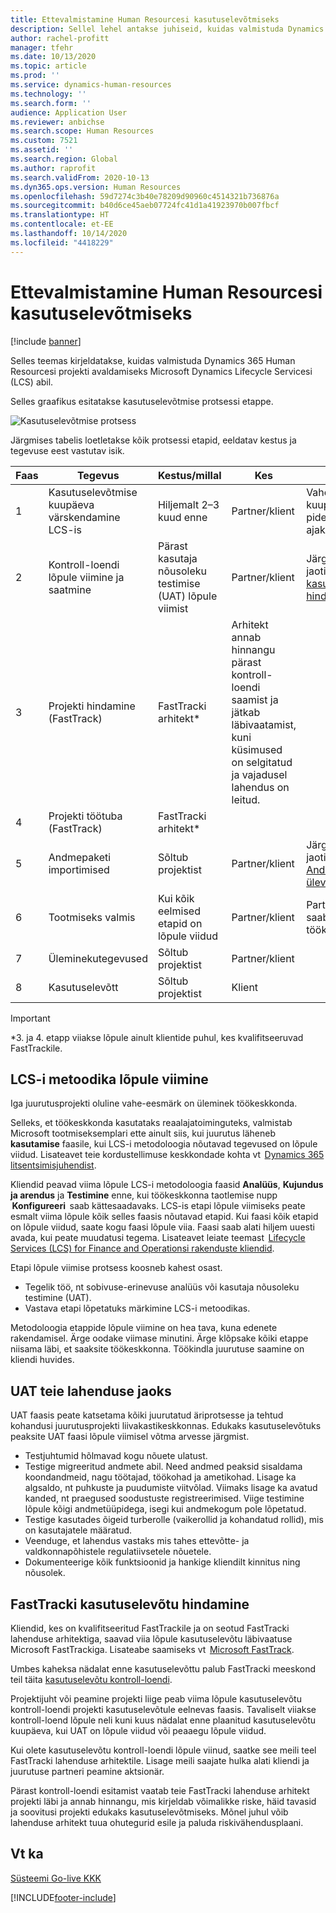 ```yaml
---
title: Ettevalmistamine Human Resourcesi kasutuselevõtmiseks
description: Sellel lehel antakse juhiseid, kuidas valmistuda Dynamics 365 Human Resourcesi kasutuselevõtmiseks.
author: rachel-profitt
manager: tfehr
ms.date: 10/13/2020
ms.topic: article
ms.prod: ''
ms.service: dynamics-human-resources
ms.technology: ''
ms.search.form: ''
audience: Application User
ms.reviewer: anbichse
ms.search.scope: Human Resources
ms.custom: 7521
ms.assetid: ''
ms.search.region: Global
ms.author: raprofit
ms.search.validFrom: 2020-10-13
ms.dyn365.ops.version: Human Resources
ms.openlocfilehash: 59d7274c3b40e78209d90960c4514321b736876a
ms.sourcegitcommit: b40d6ce45aeb07724fc41d1a41923970b007fbcf
ms.translationtype: HT
ms.contentlocale: et-EE
ms.lasthandoff: 10/14/2020
ms.locfileid: "4418229"
---
```

# <a name="prepare-for-human-resources-go-live"></a>Ettevalmistamine Human Resourcesi kasutuselevõtmiseks

[!include [banner](../includes/banner.md)]

Selles teemas kirjeldatakse, kuidas valmistuda Dynamics 365 Human Resourcesi projekti avaldamiseks Microsoft Dynamics Lifecycle Servicesi (LCS) abil. 

Selles graafikus esitatakse kasutuselevõtmise protsessi etappe. 

![Kasutuselevõtmise protsess](./media/hr-admin-go-live-prepare-process.png)

Järgmises tabelis loetletakse kõik protsessi etapid, eeldatav kestus ja tegevuse eest vastutav isik.

| Faas | Tegevus | Kestus/millal | Kes | Märkmed |
| --- | --- | --- | --- |--- |
| 1 | Kasutuselevõtmise kuupäeva värskendamine LCS-is | Hiljemalt 2–3 kuud enne | Partner/klient | Vahe-eesmärkide kuupäevi tuleks pidevalt ajakohastada. |
| 2 | Kontroll-loendi lõpule viimine ja saatmine | Pärast kasutaja nõusoleku testimise (UAT) lõpule viimist | Partner/klient | Järgige juhiseid jaotises [FastTracki kasutuselevõtmise hindamine](hr-admin-go-live-prepare.md#fasttrack-go-live-assessment). |
| 3 | Projekti hindamine (FastTrack) | FastTracki arhitekt* | Arhitekt annab hinnangu pärast kontroll-loendi saamist ja jätkab läbivaatamist, kuni küsimused on selgitatud ja vajadusel lahendus on leitud. |
| 4 | Projekti töötuba (FastTrack) | FastTracki arhitekt* | |
| 5 | Andmepaketi importimised | Sõltub projektist | Partner/klient | Järgige juhiseid jaotises [Andmehalduse ülevaade](https://docs.microsoft.com/dynamics365/fin-ops-core/dev-itpro/data-entities/data-entities-data-packages).|
| 6 | Tootmiseks valmis | Kui kõik eelmised etapid on lõpule viidud | Partner/klient | Partner/klient saab juhtida töökeskkonda.|
| 7 | Üleminekutegevused | Sõltub projektist | Partner/klient | |
| 8 | Kasutuselevõtt | Sõltub projektist | Klient | |

> [!IMPORTANT]
> *3. ja 4. etapp viiakse lõpule ainult klientide puhul, kes kvalifitseeruvad FastTrackile.

## <a name="completing-the-lcs-methodology"></a>LCS-i metoodika lõpule viimine

Iga juurutusprojekti oluline vahe-eesmärk on üleminek töökeskkonda. 

Selleks, et töökeskkonda kasutataks reaalajatoiminguteks, valmistab Microsoft tootmiseksemplari ette ainult siis, kui juurutus läheneb **kasutamise** faasile, kui LCS-i metodoloogia nõutavad tegevused on lõpule viidud. Lisateavet teie kordustellimuse keskkondade kohta vt  [Dynamics 365 litsentsimisjuhendist](https://go.microsoft.com/fwlink/?LinkId=866544). 

Kliendid peavad viima lõpule LCS-i metodoloogia faasid **Analüüs**, **Kujundus ja arendus** ja **Testimine** enne, kui töökeskkonna taotlemise nupp  **Konfigureeri**  saab kättesaadavaks. LCS-is etapi lõpule viimiseks peate esmalt viima lõpule kõik selles faasis nõutavad etapid. Kui faasi kõik etapid on lõpule viidud, saate kogu faasi lõpule viia. Faasi saab alati hiljem uuesti avada, kui peate muudatusi tegema. Lisateavet leiate teemast  [Lifecycle Services (LCS) for Finance and Operationsi rakenduste kliendid](https://docs.microsoft.com/dynamics365/fin-ops-core/dev-itpro/lifecycle-services/lcs-works-lcs). 

Etapi lõpule viimise protsess koosneb kahest osast. 

- Tegelik töö, nt sobivuse-erinevuse analüüs või kasutaja nõusoleku testimine (UAT). 
- Vastava etapi lõpetatuks märkimine LCS-i metoodikas. 

Metodoloogia etappide lõpule viimine on hea tava, kuna edenete rakendamisel. Ärge oodake viimase minutini. Ärge klõpsake kõiki etappe niisama läbi, et saaksite töökeskkonna. Töökindla juurutuse saamine on kliendi huvides. 

## <a name="uat-for-your-solution"></a>UAT teie lahenduse jaoks

UAT faasis peate katsetama kõiki juurutatud äriprotsesse ja tehtud kohandusi juurutusprojekti liivakastikeskkonnas. Edukaks kasutuselevõtuks peaksite UAT faasi lõpule viimisel võtma arvesse järgmist. 

- Testjuhtumid hõlmavad kogu nõuete ulatust. 
- Testige migreeritud andmete abil. Need andmed peaksid sisaldama koondandmeid, nagu töötajad, töökohad ja ametikohad. Lisage ka algsaldo, nt puhkuste ja puudumiste viitvõlad. Viimaks lisage ka avatud kanded, nt praegused soodustuste registreerimised. Viige testimine lõpule kõigi andmetüüpidega, isegi kui andmekogum pole lõpetatud. 
- Testige kasutades õigeid turberolle (vaikerollid ja kohandatud rollid), mis on kasutajatele määratud. 
- Veenduge, et lahendus vastaks mis tahes ettevõtte- ja valdkonnapõhistele regulatiivsetele nõuetele. 
- Dokumenteerige kõik funktsioonid ja hankige kliendilt kinnitus ning nõusolek. 

## <a name="fasttrack-go-live-assessment"></a>FastTracki kasutuselevõtu hindamine

Kliendid, kes on kvalifitseeritud FastTrackile ja on seotud FastTracki lahenduse arhitektiga, saavad viia lõpule kasutuselevõtu läbivaatuse Microsoft FastTrackiga. Lisateabe saamiseks vt  [Microsoft FastTrack](https://docs.microsoft.com/dynamics365/fin-ops-core/fin-ops/get-started/fasttrack-dynamics-365-overview). 

Umbes kaheksa nädalat enne kasutuselevõttu palub FastTracki meeskond teil täita [kasutuselevõtu kontroll-loendi](https://go.microsoft.com/fwlink/?linkid=2146013).

Projektijuht või peamine projekti liige peab viima lõpule kasutuselevõtu kontroll-loendi projekti kasutuselevõtule eelnevas faasis. Tavaliselt viiakse kontroll-loend lõpule neli kuni kuus nädalat enne plaanitud kasutuselevõtu kuupäeva, kui UAT on lõpule viidud või peaaegu lõpule viidud. 

Kui olete kasutuselevõtu kontroll-loendi lõpule viinud, saatke see meili teel FastTracki lahenduse arhitektile. Lisage meili saajate hulka alati kliendi ja juurutuse partneri peamine aktsionär. 

Pärast kontroll-loendi esitamist vaatab teie FastTracki lahenduse arhitekt projekti läbi ja annab hinnangu, mis kirjeldab võimalikke riske, häid tavasid ja soovitusi projekti edukaks kasutuselevõtmiseks. Mõnel juhul võib lahenduse arhitekt tuua ohutegurid esile ja paluda riskivähendusplaani. 

## <a name="see-also"></a>Vt ka

[Süsteemi Go-live KKK](hr-admin-go-live-faq.md)

[!INCLUDE[footer-include](../includes/footer-banner.md)]